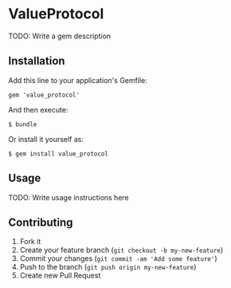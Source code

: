 # ValueProtocol

TODO: Write a gem description

## Installation

Add this line to your application's Gemfile:

    gem 'value_protocol'

And then execute:

    $ bundle

Or install it yourself as:

    $ gem install value_protocol

## Usage

TODO: Write usage instructions here

## Contributing

1. Fork it
2. Create your feature branch (`git checkout -b my-new-feature`)
3. Commit your changes (`git commit -am 'Add some feature'`)
4. Push to the branch (`git push origin my-new-feature`)
5. Create new Pull Request
